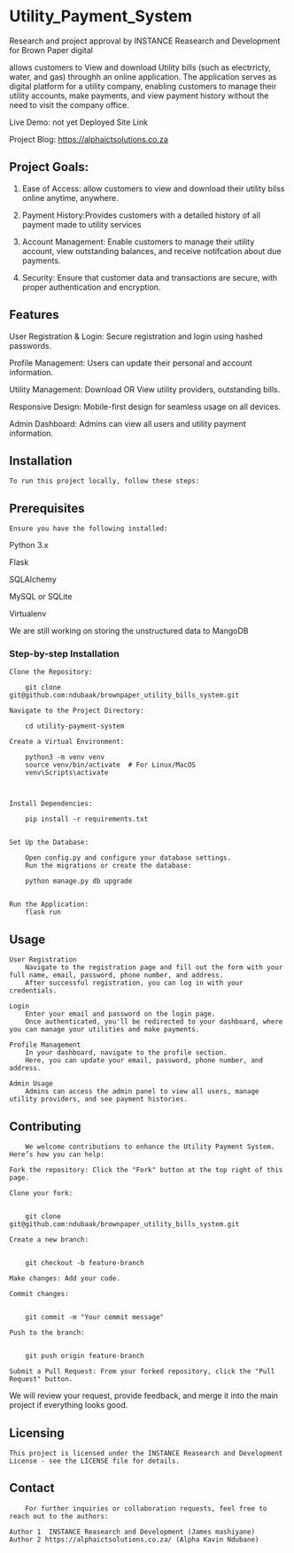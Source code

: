 # Utility_Payment_System
Research and project approval by INSTANCE Reasearch and Development for Brown Paper digital

allows customers to View and download Utility bills (such as electrricty, water, and gas) throughh an online application.
The application serves as digital platform for a utility company, enabling customers to manage their utility accounts, make payments, and view payment history without the need to visit the company office.

Live Demo: not yet Deployed Site Link

Project Blog: https://alphaictsolutions.co.za

## Project Goals:
1. Ease of Access: allow customers to view and download their utility bilss online anytime, anywhere.

2. Payment History:Provides customers with a detailed history of all payment made to utility services

3. Account Management: Enable customers to manage their utility account, view outstanding balances, and receive notifcation about due payments.

4. Security: Ensure that customer data and transactions are secure, with proper authentication and encryption.

## Features

User Registration & Login: Secure registration and login using hashed passwords.

Profile Management: Users can update their personal and account information.

Utility Management: Download OR View utility providers, outstanding bills.

Responsive Design: Mobile-first design for seamless usage on all devices.

Admin Dashboard: Admins can view all users and utility payment information.


## Installation
    To run this project locally, follow these steps:

## Prerequisites
    Ensure you have the following installed:


Python 3.x

Flask

SQLAlchemy

MySQL or SQLite

Virtualenv

We are still working on storing the unstructured data to MangoDB

### Step-by-step Installation

    Clone the Repository:

        git clone git@github.com:ndubaak/brownpaper_utility_bills_system.git

    Navigate to the Project Directory:

        cd utility-payment-system

    Create a Virtual Environment:

        python3 -m venv venv
        source venv/bin/activate  # For Linux/MacOS
        venv\Scripts\activate
    


    Install Dependencies:

        pip install -r requirements.txt


    Set Up the Database:

        Open config.py and configure your database settings.
        Run the migrations or create the database:

        python manage.py db upgrade
    

    Run the Application:
        flask run


## Usage
    
    User Registration
        Navigate to the registration page and fill out the form with your full name, email, password, phone number, and address.
        After successful registration, you can log in with your credentials.

    Login
        Enter your email and password on the login page.
        Once authenticated, you'll be redirected to your dashboard, where you can manage your utilities and make payments.

    Profile Management
        In your dashboard, navigate to the profile section.
        Here, you can update your email, password, phone number, and address.

    Admin Usage
        Admins can access the admin panel to view all users, manage utility providers, and see payment histories.



## Contributing
        We welcome contributions to enhance the Utility Payment System. Here’s how you can help:

    Fork the repository: Click the "Fork" button at the top right of this page.

    Clone your fork:

        
        git clone git@github.com:ndubaak/brownpaper_utility_bills_system.git
    
    Create a new branch:


        git checkout -b feature-branch
    
    Make changes: Add your code.

    Commit changes:


        git commit -m "Your commit message"

    Push to the branch:


        git push origin feature-branch
    
    Submit a Pull Request: From your forked repository, click the "Pull Request" button.

We will review your request, provide feedback, and merge it into the main project if everything looks good.


## Licensing
    This project is licensed under the INSTANCE Reasearch and Development License - see the LICENSE file for details.

## Contact
        For further inquiries or collaboration requests, feel free to reach out to the authors:

    Author 1  INSTANCE Reasearch and Development (James mashiyane)
    Author 2 https://alphaictsolutions.co.za/ (Alpha Kavin Ndubane)

